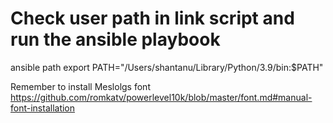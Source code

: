 # Check user path in link script and run the ansible playbook



ansible path
export PATH="/Users/shantanu/Library/Python/3.9/bin:$PATH"


Remember to install Meslolgs font
https://github.com/romkatv/powerlevel10k/blob/master/font.md#manual-font-installation
